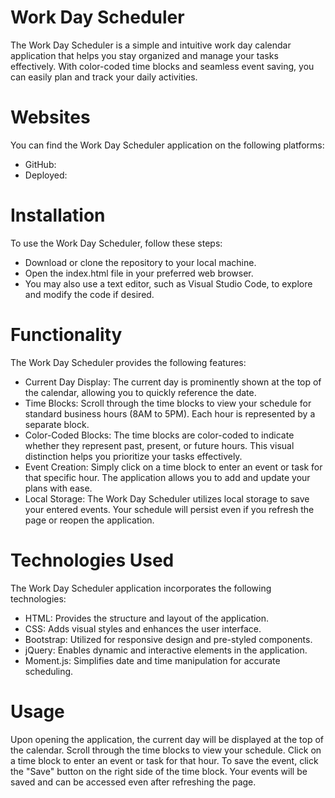 # Work Day Scheduler
The Work Day Scheduler is a simple and intuitive work day calendar application that helps you stay organized and manage your tasks effectively. With color-coded time blocks and seamless event saving, you can easily plan and track your daily activities.

# Websites
You can find the Work Day Scheduler application on the following platforms:
- GitHub: 
- Deployed: 

# Installation
To use the Work Day Scheduler, follow these steps:
- Download or clone the repository to your local machine.
- Open the index.html file in your preferred web browser.
- You may also use a text editor, such as Visual Studio Code, to explore and modify the code if desired.

# Functionality
The Work Day Scheduler provides the following features:
- Current Day Display: The current day is prominently shown at the top of the calendar, allowing you to quickly reference the date.
- Time Blocks: Scroll through the time blocks to view your schedule for standard business hours (8AM to 5PM). Each hour is represented by a separate block.
- Color-Coded Blocks: The time blocks are color-coded to indicate whether they represent past, present, or future hours. This visual distinction helps you prioritize your tasks effectively.
- Event Creation: Simply click on a time block to enter an event or task for that specific hour. The application allows you to add and update your plans with ease.
- Local Storage: The Work Day Scheduler utilizes local storage to save your entered events. Your schedule will persist even if you refresh the page or reopen the application.

# Technologies Used
The Work Day Scheduler application incorporates the following technologies:
- HTML: Provides the structure and layout of the application.
- CSS: Adds visual styles and enhances the user interface.
- Bootstrap: Utilized for responsive design and pre-styled components.
- jQuery: Enables dynamic and interactive elements in the application.
- Moment.js: Simplifies date and time manipulation for accurate scheduling.

# Usage
Upon opening the application, the current day will be displayed at the top of the calendar.
Scroll through the time blocks to view your schedule.
Click on a time block to enter an event or task for that hour.
To save the event, click the "Save" button on the right side of the time block.
Your events will be saved and can be accessed even after refreshing the page.